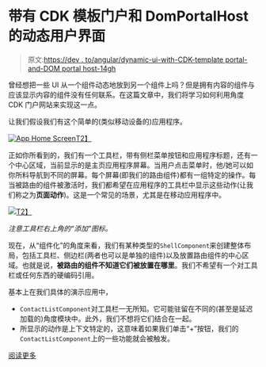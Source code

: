 # 带有 CDK 模板门户和 DomPortalHost 的动态用户界面

> 原文:[https://dev . to/angular/dynamic-ui-with-CDK-template portal-and-DOM portal host-14gh](https://dev.to/angular/dynamic-ui-with-cdk-templateportal-and-domportalhost-14gh)

曾经想把一些 UI 从一个组件动态地放到另一个组件上吗？但是拥有内容的组件与应该显示内容的组件没有任何联系。在这篇文章中，我们将学习如何利用角度 CDK 门户网站来实现这一点。

让我们假设我们有这个简单的(类似移动设备的)应用程序。

[![App Home Screen](../Images/2c7a9abe040ef190b84f48b9f9f707b9.png)T2】](https://res.cloudinary.com/practicaldev/image/fetch/s--Dh_9zFuL--/c_limit%2Cf_auto%2Cfl_progressive%2Cq_auto%2Cw_880/https://juristr.com/blog/assets/imgs/portal-toolbar-empty.png)

正如你所看到的，我们有一个工具栏，带有侧栏菜单按钮和应用程序标题，还有一个中心区域，当前显示的是主页应用程序屏幕。当用户点击菜单时，他/她可以如你所料导航到不同的屏幕。每个屏幕(即我们的路由组件)都有一组特定的操作。每当被路由的组件被激活时，我们都希望在应用程序的工具栏中显示这些动作(让我们称之为**页面动作**)。这是一个常见的场景，尤其是在移动应用程序中。

[![](../Images/774110c5d7c6145d40273b920fa7faec.png)T2】](https://res.cloudinary.com/practicaldev/image/fetch/s--P6mBwrWT--/c_limit%2Cf_auto%2Cfl_progressive%2Cq_auto%2Cw_880/https://juristr.com/blog/assets/imgs/portal-toolbar-action.png)

*注意工具栏右上角的“添加”图标。*

现在，从“组件化”的角度来看，我们有某种类型的`ShellComponent`来创建整体布局，包括工具栏、侧边栏(两者也可以是单独的组件)以及放置路由组件的中心区域。也就是说，**被路由的组件不知道它们被放置在哪里**。我们不希望有一个对工具栏或任何东西的硬编码引用。

基本上在我们具体的演示应用中，

*   `ContactListComponent`对工具栏一无所知。它可能驻留在不同的(甚至是延迟加载的)角度模块中。此外，我们不想将它们结合在一起。
*   所显示的动作是上下文特定的，这意味着如果我们单击“+”按钮，我们的`ContactListComponent`上的一些功能就会被触发。

[阅读更多](https://juristr.com/blog/2018/05/dynamic-UI-with-cdk-portals/?utm_source=devto&utm_medium=crosspost)
